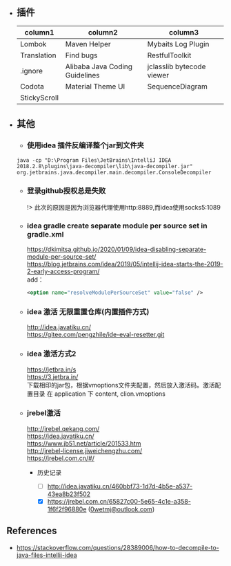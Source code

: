 
+ ## 插件

    | column1      | column2                        | column3                   |
    | ------------ | ------------------------------ | ------------------------- |
    | Lombok       | Maven Helper                   | Mybaits Log Plugin        |
    | Translation  | Find bugs                      | RestfulToolkit            |
    | .ignore      | Alibaba Java Coding Guidelines | jclasslib bytecode viewer |
    | Codota       | Material Theme UI              | SequenceDiagram           |
    | StickyScroll |                                |                           |

+ ## 其他

    - ### 使用idea 插件反编译整个jar到文件夹

    `java -cp "D:\Program Files\JetBrains\IntelliJ IDEA 2018.2.8\plugins\java-decompiler\lib\java-decompiler.jar" org.jetbrains.java.decompiler.main.decompiler.ConsoleDecompiler`

    - ### 登录github授权总是失败

        !> 此次的原因是因为浏览器代理使用http:8889,而idea使用socks5:1089

    - ### idea gradle create separate module per source set in gradle.xml

        https://dkimitsa.github.io/2020/01/09/idea-disabling-separate-module-per-source-set/ </br>
        https://blog.jetbrains.com/idea/2019/05/intellij-idea-starts-the-2019-2-early-access-program/  
        add：
        
        ```xml
        <option name="resolveModulePerSourceSet" value="false" />
        ```
    
    - ### idea 激活 无限重置仓库(内置插件方式)

        http://idea.javatiku.cn/ </br>
        https://gitee.com/pengzhile/ide-eval-resetter.git

    - ### idea 激活方式2

        https://jetbra.in/s </br>
        https://3.jetbra.in/  
        下载相印的jar包，根据vmoptions文件夹配置，然后放入激活码。激活配置目录  在 application 下 content, clion.vmoptions

    - ### jrebel激活
    
        http://jrebel.qekang.com/ </br>
        https://idea.javatiku.cn/ </br>
        https://www.jb51.net/article/201533.htm </br>
        http://jrebel-license.jiweichengzhu.com/ </br>
        https://jrebel.com.cn/#/

        + 历史记录

            - [ ] http://idea.javatiku.cn/460bbf73-1d7d-4b5e-a537-43ea8b23f502
            - [x] https://jrebel.com.cn/65827c00-5e65-4c1e-a358-1f6f2f96880e (0wetmj@outlook.com)

## References
*  https://stackoverflow.com/questions/28389006/how-to-decompile-to-java-files-intellij-idea
